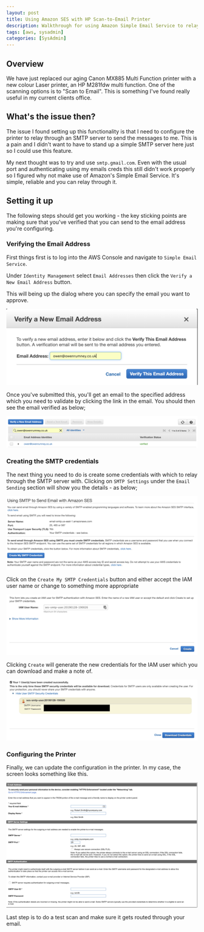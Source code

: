```yaml
---
layout: post
title: Using Amazon SES with HP Scan-to-Email Printer
description: Walkthrough for using Amazon Simple Email Service to relay Scan-to-email messages
tags: [aws, sysadmin]
categories: [SysAdmin]
---
```


## Overview

We have just replaced our aging Canon MX885 Multi Function printer with a new colour Laser printer, an HP M281fdw multi function. One of the scanning options is to "Scan to Email". This is something I've found really useful in my current clients office.

## What's the issue then?

The issue I found setting up this functionality is that I need to configure the printer to relay through an SMTP server to send the messages to me. This is a pain and I didn't want to have to stand up a simple SMTP server here just so I could use this feature.

My next thought was to try and use `smtp.gmail.com`. Even with the usual port and authenticating using my emails creds this still didn't work properly so I figured why not make use of Amazon's Simple Email Service. It's simple, reliable and you can relay through it.

## Setting it up

The following steps should get you working - the key sticking points are making sure that you've verified that you can send to the email address you're configuring.

### Verifying the Email Address

First things first is to log into the AWS Console and navigate to `Simple Email Service`.

Under `Identity Management` select `Email Addresses` then click the `Verify a New Email Address` button.

This will being up the dialog where you can specify the email you want to approve.

![Verify an Email Address dialo](../images/verify_email_address.png)

Once you've submitted this, you'll get an email to the specified address which you need to validate by clicking the link in the email. You should then see the email verified as below;

![Verified Email Addres](../images/verified_email_addresses.png)

### Creating the SMTP credentials

The next thing you need to do is create some credentials with which to relay through the SMTP server with. Clicking on `SMTP Settings` under the `Email Sending` section will show you the details - as below;

![SMTP Setting](../images/ses_smtp_relay_details.png)

Click on the `Create My SMTP Credentials` button and either accept the IAM user name or change to something more appropriate

![SES IAM Use](../images/create_ses_creds.png)

Clicking `Create` will generate the new credentials for the IAM user which you can download and make a note of.

![IAM User Credential](../images/creds_download.png)


### Configuring the Printer

Finally, we can update the configuration in the printer. In my case, the screen looks something like this. 

![MFP Email Config Scree](../images/mfp_email_config.png)

Last step is to do a test scan and make sure it gets routed through your email.
